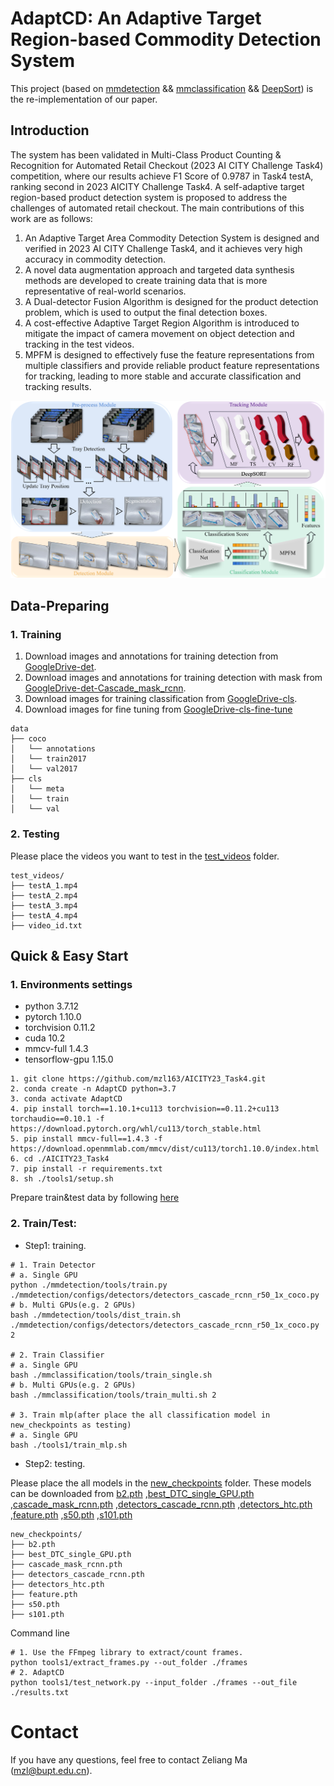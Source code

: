 AdaptCD: An Adaptive Target Region-based Commodity Detection System
===

This project (based on [mmdetection](https://github.com/open-mmlab/mmdetection) && [mmclassification](https://github.com/open-mmlab/mmclassification) && [DeepSort](https://github.com/nwojke/deep_sort)) is the re-implementation of our paper.

## Introduction

 The system has been validated in Multi-Class Product Counting & Recognition for Automated Retail Checkout (2023 AI CITY Challenge Task4) competition, where our results achieve F1 Score of 0.9787 in Task4 testA, ranking second in 2023 AICITY Challenge Task4.
 A self-adaptive target region-based product detection system is proposed to address the challenges of automated retail checkout. The main contributions of this work are as follows:
1) An Adaptive Target Area Commodity Detection System is designed and verified in 2023 AI CITY Challenge Task4, and it achieves very high accuracy in commodity detection.
2) A novel data augmentation approach and targeted data synthesis methods are developed to create training data that is more representative of real-world scenarios.
3) A Dual-detector Fusion Algorithm is designed for the product detection problem, which is used to output the final detection boxes.
4) A cost-effective Adaptive Target Region Algorithm is introduced to mitigate the impact of camera movement on object detection and tracking in the test videos.
5) MPFM is designed to effectively fuse the feature representations from multiple classifiers and provide reliable product feature representations for tracking, leading to more stable and accurate classification and tracking results.


![introfig](./images/intro.png)

## Data-Preparing

### 1. Training
1. Download images and annotations for training detection from [GoogleDrive-det](https://drive.google.com/file/d/1zhIEYGuDviOr4N5ZV8nNbWcIDSB2a2oY/view?usp=sharing).
2. Download images and annotations for training detection with mask from [GoogleDrive-det-Cascade_mask_rcnn](https://drive.google.com/file/d/1S-8DYRyYwvNMR2k6bTodxR85ibxRsmw9/view?usp=share_link).
3. Download images for training classification from [GoogleDrive-cls](https://drive.google.com/file/d/1k1k6b-cQ9UEh5_L3pVi1DHuYeqovi2Va/view?usp=sharing).
4. Download images for fine tuning from [GoogleDrive-cls-fine-tune](https://drive.google.com/file/d/1PK4a64MWz_xDj4appGRuQcnHV_FSSpQj/view?usp=share_link) 
```
data
├── coco
│   └── annotations
│   └── train2017
│   └── val2017
├── cls
│   └── meta
│   └── train
│   └── val
```

### 2. Testing
Please place the videos you want to test in the [test_videos](./test_videos) folder.
```
test_videos/
├── testA_1.mp4
├── testA_2.mp4
├── testA_3.mp4
├── testA_4.mp4
├── video_id.txt
```

## Quick & Easy Start

### 1. Environments settings

* python 3.7.12
* pytorch 1.10.0
* torchvision 0.11.2
* cuda 10.2
* mmcv-full 1.4.3
* tensorflow-gpu 1.15.0

```shell
1. git clone https://github.com/mzl163/AICITY23_Task4.git
2. conda create -n AdaptCD python=3.7
3. conda activate AdaptCD
4. pip install torch==1.10.1+cu113 torchvision==0.11.2+cu113 torchaudio==0.10.1 -f https://download.pytorch.org/whl/cu113/torch_stable.html
5. pip install mmcv-full==1.4.3 -f https://download.openmmlab.com/mmcv/dist/cu113/torch1.10.0/index.html
6. cd ./AICITY23_Task4
7. pip install -r requirements.txt
8. sh ./tools1/setup.sh
```
Prepare train&test data by following [here](#data-preparing)

### 2. Train/Test:

* Step1: training.
```shell
# 1. Train Detector
# a. Single GPU
python ./mmdetection/tools/train.py ./mmdetection/configs/detectors/detectors_cascade_rcnn_r50_1x_coco.py
# b. Multi GPUs(e.g. 2 GPUs)
bash ./mmdetection/tools/dist_train.sh ./mmdetection/configs/detectors/detectors_cascade_rcnn_r50_1x_coco.py 2

# 2. Train Classifier
# a. Single GPU
bash ./mmclassification/tools/train_single.sh
# b. Multi GPUs(e.g. 2 GPUs)
bash ./mmclassification/tools/train_multi.sh 2

# 3. Train mlp(after place the all classification model in new_checkpoints as testing)
# a. Single GPU
bash ./tools1/train_mlp.sh
```

* Step2: testing.

Please place the all models in the [new_checkpoints](./new_checkpoints) folder. These models can be downloaded from [b2.pth](https://drive.google.com/file/d/1Sn476mEAOQ8vptrfYqEgLKeOPUXhj2sX/view?usp=share_link) ,[best_DTC_single_GPU.pth](https://drive.google.com/file/d/14uxbyXYcsBxAjY5JQhpv4a6uuwqyvMlG/view?usp=share_link) ,[cascade_mask_rcnn.pth](https://drive.google.com/file/d/1GIwM9V5IEWGOUiNOtCFk2r5v-bdYRSv3/view?usp=share_link) ,[detectors_cascade_rcnn.pth](https://drive.google.com/file/d/1HMEIdPt3GSGDy8uBe8ZuwY5prqG62oEc/view?usp=share_link) ,[detectors_htc.pth](https://drive.google.com/file/d/1JuW12j6P2J39CBqwbClHX6OwFpgWF4lB/view?usp=share_link)
,[feature.pth](https://drive.google.com/file/d/1AF_dru1ufAEiOSG5aNXykzpnEQbOOgnQ/view?usp=share_link)
,[s50.pth](https://drive.google.com/file/d/11KXnl0CS1ZPII4t5hpNNwk6VrWeovHo5/view?usp=share_link)
,[s101.pth](https://drive.google.com/file/d/1rnQdQO4NvhJ5U7_-UFGqUytvuIg_UaSc/view?usp=share_link)

```
new_checkpoints/
├── b2.pth
├── best_DTC_single_GPU.pth
├── cascade_mask_rcnn.pth
├── detectors_cascade_rcnn.pth
├── detectors_htc.pth
├── feature.pth
├── s50.pth
├── s101.pth
```

Command line
```shell
# 1. Use the FFmpeg library to extract/count frames.
python tools1/extract_frames.py --out_folder ./frames
# 2. AdaptCD
python tools1/test_network.py --input_folder ./frames --out_file ./results.txt
```

# Contact

If you have any questions, feel free to contact Zeliang Ma (mzl@bupt.edu.cn).
